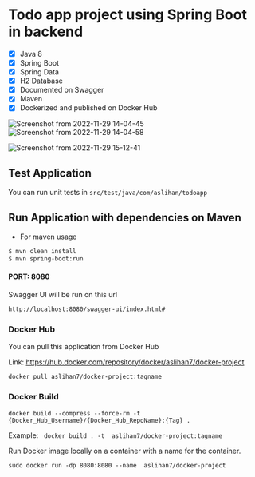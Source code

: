 # Todo app project using Spring Boot in backend



- [x] Java 8
- [x] Spring Boot
- [x] Spring Data
- [x] H2 Database
- [x] Documented on Swagger
- [x] Maven
- [x] Dockerized and published on Docker Hub

![Screenshot from 2022-11-29 14-04-45](https://user-images.githubusercontent.com/73489259/204528122-a94b7de2-54fd-4a57-9f77-4fe4676a6e29.png)
![Screenshot from 2022-11-29 14-04-58](https://user-images.githubusercontent.com/73489259/204528335-48938698-6814-4257-8f2b-920555697fd4.png)


![Screenshot from 2022-11-29 15-12-41](https://user-images.githubusercontent.com/73489259/204528246-76379a2e-77ad-4731-9ff6-b9b21e19b0da.png)


## Test Application

You can run unit tests in `src/test/java/com/aslihan/todoapp`

## Run Application with dependencies on Maven

- For maven usage

```xml
$ mvn clean install
$ mvn spring-boot:run
```

#### PORT: 8080

Swagger UI will be run on this url

`http://localhost:8080/swagger-ui/index.html#`

### Docker Hub

You can pull this application from Docker Hub

Link: https://hub.docker.com/repository/docker/aslihan7/docker-project

`docker pull aslihan7/docker-project:tagname`

### Docker Build

`docker build --compress --force-rm -t {Docker_Hub_Username}/{Docker_Hub_RepoName}:{Tag} .`

Example: `  docker build . -t  aslihan7/docker-project:tagname
`

Run Docker image locally on a container with a name for the container.

` sudo docker run -dp 8080:8080 --name  aslihan7/docker-project
`
